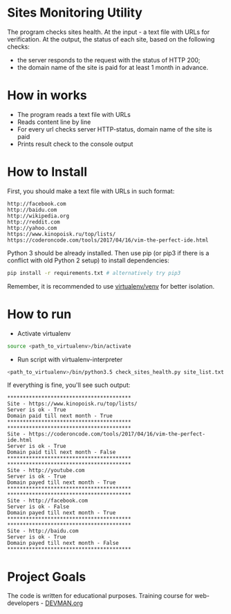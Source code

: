 # Sites Monitoring Utility
The program checks sites health. At the input - a text file with URLs for verification. At the output, the status of each site, based on the following checks:
- the server responds to the request with the status of HTTP 200;
- the domain name of the site is paid for at least 1 month in advance.

# How in works


- The program reads a text file with URLs  
- Reads content line by line
- For every url checks server HTTP-status, domain name of the site is paid
- Prints result check to the console output 

# How to Install
First, you should make a text file with URLs in such format:
```http://youtube.com
http://facebook.com
http://baidu.com
http://wikipedia.org
http://reddit.com
http://yahoo.com
https://www.kinopoisk.ru/top/lists/
https://coderoncode.com/tools/2017/04/16/vim-the-perfect-ide.html
```

Python 3 should be already installed. Then use pip (or pip3 if there is a conflict with old Python 2 setup) to install dependencies:

```bash
pip install -r requirements.txt # alternatively try pip3
```

Remember, it is recommended to use [virtualenv/venv](https://devman.org/encyclopedia/pip/pip_virtualenv/) for better isolation.


# How to run
- Activate virtualenv
``` bash
source <path_to_virtualenv>/bin/activate
```
- Run script with virtualenv-interpreter
```bash
<path_to_virtualenv>/bin/python3.5 check_sites_health.py site_list.txt
```
If everything is fine, you'll see such output:
```text
****************************************
Site - https://www.kinopoisk.ru/top/lists/
Server is ok - True
Domain paid till next month - True
****************************************
****************************************
Site - https://coderoncode.com/tools/2017/04/16/vim-the-perfect-ide.html
Server is ok - True
Domain paid till next month - False
****************************************
****************************************
Site - http://youtube.com
Server is ok - True
Domain payed till next month - True
****************************************
****************************************
Site - http://facebook.com
Server is ok - False
Domain payed till next month - True
****************************************
****************************************
Site - http://baidu.com
Server is ok - True
Domain payed till next month - False
****************************************
```


# Project Goals

The code is written for educational purposes. Training course for web-developers - [DEVMAN.org](https://devman.org)

